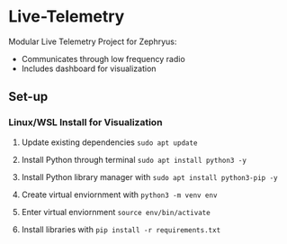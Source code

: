 # Live-Telemetry

Modular Live Telemetry Project for Zephryus:
- Communicates through low frequency radio  
- Includes dashboard for visualization

## Set-up

### Linux/WSL Install for Visualization

1. Update existing dependencies `sudo apt update`

2. Install Python through terminal `sudo apt install python3 -y`

3. Install Python library manager with `sudo apt install python3-pip -y` 

4. Create virtual enviornment with `python3 -m venv env`

5. Enter virtual enviornment `source env/bin/activate`

6. Install libraries with `pip install -r requirements.txt`

